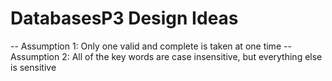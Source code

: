 # DatabasesP3 Design Ideas
-- Assumption 1: Only one valid and complete is taken at one time
-- Assumption 2: All of the key words are case insensitive, but everything else is sensitive
